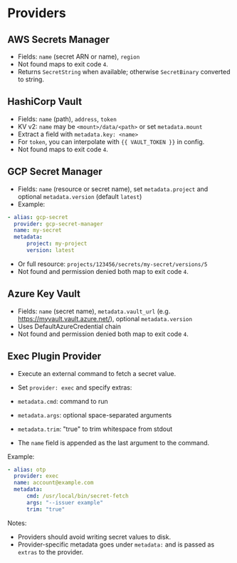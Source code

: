# Providers

## AWS Secrets Manager

- Fields: `name` (secret ARN or name), `region`
- Not found maps to exit code `4`.
- Returns `SecretString` when available; otherwise `SecretBinary` converted to string.

## HashiCorp Vault

- Fields: `name` (path), `address`, `token`
- KV v2: `name` may be `<mount>/data/<path>` or set `metadata.mount`
- Extract a field with `metadata.key: <name>`
- For `token`, you can interpolate with `{{ VAULT_TOKEN }}` in config.
- Not found maps to exit code `4`.

## GCP Secret Manager

- Fields: `name` (resource or secret name), set `metadata.project` and optional `metadata.version` (default `latest`)
- Example:

```yaml
- alias: gcp-secret
  provider: gcp-secret-manager
  name: my-secret
  metadata:
      project: my-project
      version: latest
```

- Or full resource: `projects/123456/secrets/my-secret/versions/5`
- Not found and permission denied both map to exit code `4`.

## Azure Key Vault

- Fields: `name` (secret name), `metadata.vault_url` (e.g. <https://myvault.vault.azure.net/>), optional `metadata.version`
- Uses DefaultAzureCredential chain
- Not found and permission denied both map to exit code `4`.

## Exec Plugin Provider

- Execute an external command to fetch a secret value.
- Set `provider: exec` and specify extras:

- `metadata.cmd`: command to run
- `metadata.args`: optional space-separated arguments
- `metadata.trim`: "true" to trim whitespace from stdout
- The `name` field is appended as the last argument to the command.

Example:

```yaml
- alias: otp
  provider: exec
  name: account@example.com
  metadata:
      cmd: /usr/local/bin/secret-fetch
      args: "--issuer example"
      trim: "true"
```

Notes:

- Providers should avoid writing secret values to disk.
- Provider-specific metadata goes under `metadata:` and is passed as `extras` to the provider.
